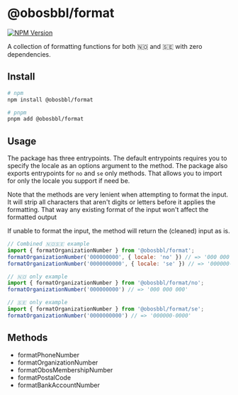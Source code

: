 # @obosbbl/format

[![NPM Version](https://img.shields.io/npm/v/%40obosbbl%2Fformat)](https://www.npmjs.com/package/@obosbbl/format)


A collection of formatting functions for both 🇳🇴 and 🇸🇪 with zero dependencies.

## Install

```sh
# npm
npm install @obosbbl/format

# pnpm
pnpm add @obosbbl/format
```

## Usage

The package has three entrypoints. The default entrypoints requires you to specify the locale as an options argument to the method. The package also exports entrypoints for `no` and `se` only methods. That allows you to import for only the locale you support if need be.

Note that the methods are very lenient when attempting to format the input. It will strip all characters that aren't digits or letters before it applies the formatting.
That way any existing format of the input won't affect the formatted output

If unable to format the input, the method will return the (cleaned) input as is.

```js
// Combined 🇳🇴🇸🇪 example
import { formatOrganizationNumber } from '@obosbbl/format';
formatOrganizationNumber('000000000', { locale: 'no' }) // => '000 000 000'
formatOrganizationNumber('0000000000', { locale: 'se' }) // => '000000-0000'

// 🇳🇴 only example
import { formatOrganizationNumber } from '@obosbbl/format/no';
formatOrganizationNumber('000000000') // => '000 000 000'

// 🇸🇪 only example
import { formatOrganizationNumber } from '@obosbbl/format/se';
formatOrganizationNumber('0000000000') // => '000000-0000'
```

## Methods

* formatPhoneNumber
* formatOrganizationNumber
* formatObosMembershipNumber
* formatPostalCode
* formatBankAccountNumber
